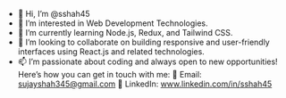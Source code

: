 - 👋 Hi, I’m @sshah45
- 👀 I’m interested in Web Development Technologies.
- 🌱 I’m currently learning Node.js, Redux, and Tailwind CSS.
- 💞️ I’m looking to collaborate on building responsive and user-friendly interfaces using React.js and related technologies.
- 📫 I’m passionate about coding and always open to new opportunities! Here’s how you can get in touch with me:
      📧 Email: sujayshah345@gmail.com
      🔗 LinkedIn: www.linkedin.com/in/sshah45



